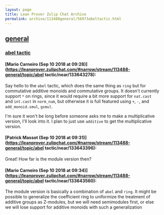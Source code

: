 ```yaml
---
layout: page
title: Lean Prover Zulip Chat Archive 
permalink: archive/113488general/56973abeltactic.html
---
```


## [general](index.html)
### [abel tactic](56973abeltactic.html)

#### [Mario Carneiro (Sep 10 2018 at 09:28)](https://leanprover.zulipchat.com/#narrow/stream/113488-general/topic/abel tactic/near/133643278):
Say hello to the `abel` tactic, which does the same thing as `ring` but for commutative additive monoids and commutative groups. It doesn't currently support `*` on rings, since it would require a bit more support for `nat.cast` and `int.cast` in `norm_num`, but otherwise it is full featured using `+`, `-`, and `add_monoid.smul`, `gsmul`.

I'm sure it won't be long before someone asks me to make a multiplicative version, I'll look into it. I plan to just use `additive` to get the multiplicative version.

#### [Patrick Massot (Sep 10 2018 at 09:31)](https://leanprover.zulipchat.com/#narrow/stream/113488-general/topic/abel tactic/near/133643396):
Great! How far is the module version then?

#### [Mario Carneiro (Sep 10 2018 at 09:34)](https://leanprover.zulipchat.com/#narrow/stream/113488-general/topic/abel tactic/near/133643560):
The module version is basically a combination of `abel` and `ring`. It might be possible to generalize the coefficient ring to uniformize the treatment of additive groups as Z-modules, but we will need semimodules first, or else we will lose support for additive monoids with such a generalization

